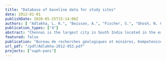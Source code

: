 ```yaml
---
title: "Database of baseline data for study sites"
date: 2012-01-01
publishDate: 2020-05-25T15:14:06Z
authors: [ "Adlakha, L. K.", "Boisson, A.", "Fischer, S.", "Ghosh, N. C.", "Grischek, T.", "Gulati, A.", "Gröschke, M.", "Indwar, S.", "Jain, C. K.", "Kimothi, P. C.", "Kloppmann, W.", "Kumar, S.", "Mittal, S.", "Patwal, P. S.", "Pettenati, M.", "Picot-Colbeaux, G.", "Rohilla, R. K.", "Ronghang, M.", "Saini, P.", "Sandhu, C.", "Semwal, R.", "Singh, D. K.", "sprenger", "Voltz, T." ]
publication_types: ["4"]
abstract: "Chennai is the largest city in South India located in the eastern coastal plains. Water supply to the Chennai city is met by reservoirs and by groundwater. Most of the groundwater is pumped to the city from the well fields located in the Araniyar and Korttalaiyar River (A-K River) catchment north of Chennai."
featured: false
publication: "Bureau de recherches géologiques et minières, Kompetenzzentrum Wasser Berlin gGmbH"
url_pdf: "/pdf/Adlakha-2012-953.pdf"
projects: ["saph-pani"]
---
```


